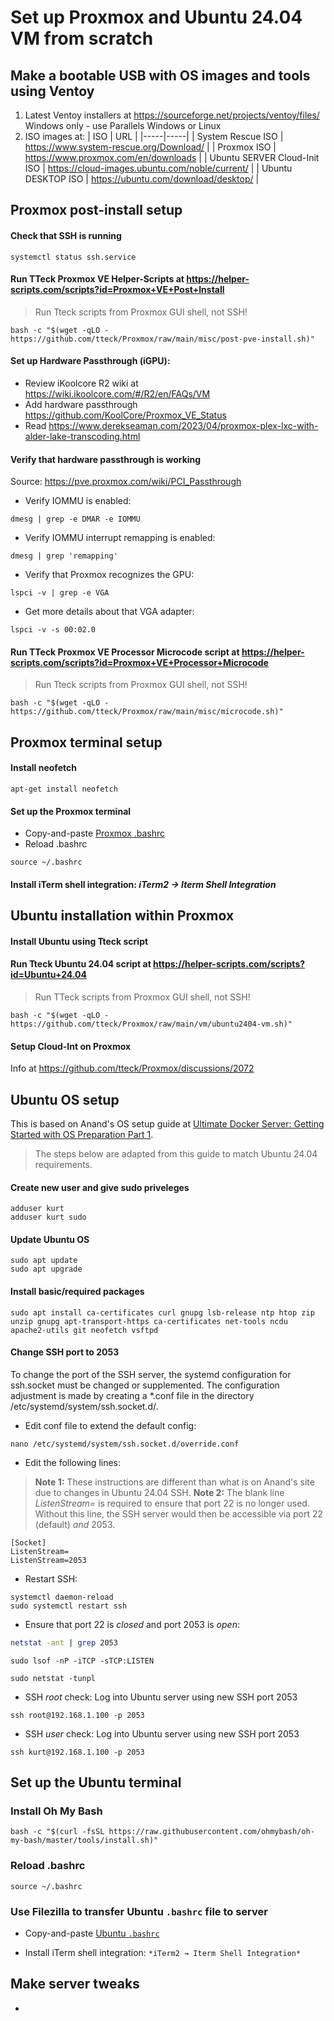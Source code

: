 # Set up Proxmox and Ubuntu 24.04 VM from scratch

## Make a bootable USB with OS images and tools using Ventoy
1. Latest Ventoy installers at https://sourceforge.net/projects/ventoy/files/ Windows only - use Parallels Windows or Linux
2. ISO images at:
   | ISO | URL |
   |-----|-----|
   | System Rescue ISO | https://www.system-rescue.org/Download/ |
   | Proxmox ISO | https://www.proxmox.com/en/downloads |
   | Ubuntu SERVER Cloud-Init ISO | https://cloud-images.ubuntu.com/noble/current/ |
   | Ubuntu DESKTOP ISO | https://ubuntu.com/download/desktop/ |

## Proxmox post-install setup
#### Check that SSH is running
```shell-script
systemctl status ssh.service
```
#### Run TTeck Proxmox VE Helper-Scripts at https://helper-scripts.com/scripts?id=Proxmox+VE+Post+Install
> Run Tteck scripts from Proxmox GUI shell, not SSH!
```shell-script
bash -c "$(wget -qLO - https://github.com/tteck/Proxmox/raw/main/misc/post-pve-install.sh)"
```
#### Set up Hardware Passthrough (iGPU):
- Review iKoolcore R2 wiki at https://wiki.ikoolcore.com/#/R2/en/FAQs/VM
- Add hardware passthrough https://github.com/KoolCore/Proxmox_VE_Status
- Read https://www.derekseaman.com/2023/04/proxmox-plex-lxc-with-alder-lake-transcoding.html
#### Verify that hardware passthrough is working
Source: https://pve.proxmox.com/wiki/PCI_Passthrough
- Verify IOMMU is enabled:
```shell-script
dmesg | grep -e DMAR -e IOMMU
```
- Verify IOMMU interrupt remapping is enabled:

```shell-script
dmesg | grep 'remapping'
```
- Verify that Proxmox recognizes the GPU:
```shell-script
lspci -v | grep -e VGA
```
- Get more details about that VGA adapter:
```shell-script
lspci -v -s 00:02.0
```
#### Run TTeck Proxmox VE Processor Microcode script at https://helper-scripts.com/scripts?id=Proxmox+VE+Processor+Microcode
> Run Tteck scripts from Proxmox GUI shell, not SSH!
```shell-script
bash -c "$(wget -qLO - https://github.com/tteck/Proxmox/raw/main/misc/microcode.sh)"
```

## Proxmox terminal setup
#### Install neofetch
```shell-script
apt-get install neofetch
```
#### Set up the Proxmox terminal
- Copy-and-paste [Proxmox .bashrc](/Proxmox%20files/.bashrc)
- Reload .bashrc
```shell-script
source ~/.bashrc
```
#### Install iTerm shell integration: *iTerm2 → Iterm Shell Integration*

## Ubuntu installation within Proxmox 

#### Install Ubuntu using Tteck script

#### Run Tteck Ubuntu 24.04 script at https://helper-scripts.com/scripts?id=Ubuntu+24.04
> Run TTeck scripts from Proxmox GUI shell, not SSH!
```shell-script
bash -c "$(wget -qLO - https://github.com/tteck/Proxmox/raw/main/vm/ubuntu2404-vm.sh)"
```

#### Setup Cloud-Int on Proxmox
Info at https://github.com/tteck/Proxmox/discussions/2072 

## Ubuntu OS setup
    
This is based on Anand's OS setup guide at [Ultimate Docker Server: Getting Started with OS Preparation Part 1](https://www.smarthomebeginner.com/ultimate-docker-server-1-os-preparation/). 
>The steps below are adapted from this guide to match Ubuntu 24.04 requirements.
#### Create new user and give sudo priveleges
```shell-script
adduser kurt
adduser kurt sudo
```
#### Update Ubuntu OS
```shell-script
sudo apt update
sudo apt upgrade
```
#### Install basic/required packages
```shell-script
sudo apt install ca-certificates curl gnupg lsb-release ntp htop zip unzip gnupg apt-transport-https ca-certificates net-tools ncdu apache2-utils git neofetch vsftpd
```
#### Change SSH port to 2053

To change the port of the SSH server, the systemd configuration for ssh.socket must be changed or supplemented. The configuration adjustment is made by creating a *.conf file in the directory /etc/systemd/system/ssh.socket.d/.
- Edit conf file to extend the default config:
```shell-script
nano /etc/systemd/system/ssh.socket.d/override.conf
```
- Edit the following lines:
> **Note 1:** These instructions are different than what is on Anand's site due to changes in Ubuntu 24.04 SSH.
> **Note 2:** The blank line *ListenStream=* is required to ensure that port 22 is no longer used. Without this line, the SSH server would then be accessible via port 22 (default) *and* 2053.
```EditorConfig
[Socket]
ListenStream=
ListenStream=2053
```
- Restart SSH:
```shell
systemctl daemon-reload
sudo systemctl restart ssh  
```
- Ensure that port 22 is *closed* and port 2053 is *open*:
```sh
netstat -ant | grep 2053
```
```shell-script
sudo lsof -nP -iTCP -sTCP:LISTEN
```
```shell-script
sudo netstat -tunpl
```
- SSH *root* check: Log into Ubuntu server using new SSH port 2053
```shell-script
ssh root@192.168.1.100 -p 2053
```
- SSH *user* check: Log into Ubuntu server using new SSH port 2053
```shell
ssh kurt@192.168.1.100 -p 2053
```

## Set up the Ubuntu terminal
### Install Oh My Bash
```shell
bash -c "$(curl -fsSL https://raw.githubusercontent.com/ohmybash/oh-my-bash/master/tools/install.sh)"
```
### Reload .bashrc
```shell
source ~/.bashrc
```
### Use Filezilla to transfer Ubuntu `.bashrc` file to server
- Copy-and-paste [Ubuntu `.bashrc`](/Ubuntu%20files/.bashrc)

- Install iTerm shell integration: `*iTerm2 → Iterm Shell Integration*`

##  Make server tweaks
   - 
